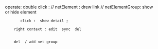 operate:
    double click : // netElement : drew link
                   // netElementGroup: show or hide  element

           click :  show detail ;
             
        right context : edit  sync  del 


        del  / add net group 
